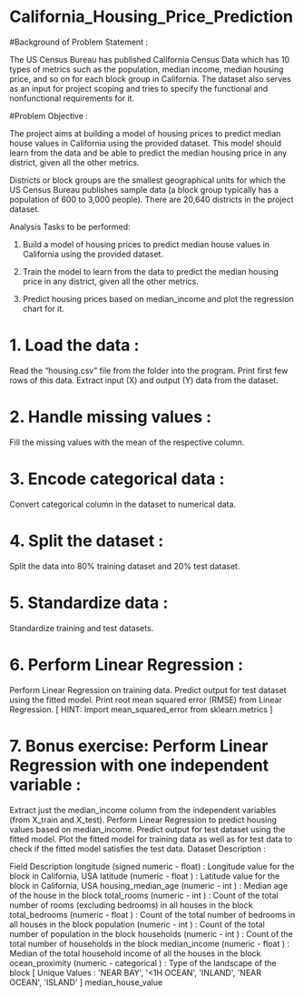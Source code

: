 # California_Housing_Price_Prediction

#Background of Problem Statement :

The US Census Bureau has published California Census Data which has 10 types of metrics such as the population, median income, median housing price, and so on for each block group in California. The dataset also serves as an input for project scoping and tries to specify the functional and nonfunctional requirements for it.

#Problem Objective :

The project aims at building a model of housing prices to predict median house values in California using the provided dataset. This model should learn from the data and be able to predict the median housing price in any district, given all the other metrics.

Districts or block groups are the smallest geographical units for which the US Census Bureau
publishes sample data (a block group typically has a population of 600 to 3,000 people). There are 20,640 districts in the project dataset.

Analysis Tasks to be performed:

1. Build a model of housing prices to predict median house values in California using the provided dataset.

2. Train the model to learn from the data to predict the median housing price in any district, given all the other metrics.

3. Predict housing prices based on median_income and plot the regression chart for it.

# 1. Load the data :

Read the “housing.csv” file from the folder into the program.
Print first few rows of this data.
Extract input (X) and output (Y) data from the dataset.
# 2. Handle missing values :

Fill the missing values with the mean of the respective column.
# 3. Encode categorical data :

Convert categorical column in the dataset to numerical data.
# 4. Split the dataset : 

Split the data into 80% training dataset and 20% test dataset.
# 5. Standardize data :

Standardize training and test datasets.
# 6. Perform Linear Regression : 

Perform Linear Regression on training data.
Predict output for test dataset using the fitted model.
Print root mean squared error (RMSE) from Linear Regression.
            [ HINT: Import mean_squared_error from sklearn.metrics ]

# 7. Bonus exercise: Perform Linear Regression with one independent variable :

Extract just the median_income column from the independent variables (from X_train and X_test).
Perform Linear Regression to predict housing values based on median_income.
Predict output for test dataset using the fitted model.
Plot the fitted model for training data as well as for test data to check if the fitted model satisfies the test data.
Dataset Description :


Field	Description
longitude	(signed numeric - float) : Longitude value for the block in California, USA
latitude	(numeric - float ) : Latitude value for the block in California, USA
housing_median_age	(numeric - int ) : Median age of the house in the block
total_rooms	(numeric - int ) : Count of the total number of rooms (excluding bedrooms) in all houses in the block
total_bedrooms	(numeric - float ) : Count of the total number of bedrooms in all houses in the block
population	(numeric - int ) : Count of the total number of population in the block
households	(numeric - int ) : Count of the total number of households in the block
median_income	(numeric - float ) : Median of the total household income of all the houses in the block
ocean_proximity	(numeric - categorical ) : Type of the landscape of the block [ Unique Values : 'NEAR BAY', '<1H OCEAN', 'INLAND', 'NEAR OCEAN', 'ISLAND'  ]
median_house_value

